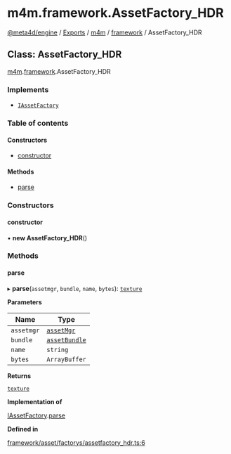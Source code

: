 # m4m.framework.AssetFactory\_HDR

[@meta4d/engine](../) / [Exports](../modules/) / [m4m](../modules/m4m.md) / [framework](../modules/m4m.framework.md) / AssetFactory\_HDR

## Class: AssetFactory\_HDR

[m4m](../modules/m4m.md).[framework](../modules/m4m.framework.md).AssetFactory\_HDR

### Implements

* [`IAssetFactory`](../interfaces/m4m.framework.IAssetFactory.md)

### Table of contents

#### Constructors

* [constructor](m4m.framework.AssetFactory\_HDR.md#constructor)

#### Methods

* [parse](m4m.framework.AssetFactory\_HDR.md#parse)

### Constructors

#### constructor

• **new AssetFactory\_HDR**()

### Methods

#### parse

▸ **parse**(`assetmgr`, `bundle`, `name`, `bytes`): [`texture`](m4m.framework.texture.md)

**Parameters**

| Name       | Type                                          |
| ---------- | --------------------------------------------- |
| `assetmgr` | [`assetMgr`](m4m.framework.assetMgr.md)       |
| `bundle`   | [`assetBundle`](m4m.framework.assetBundle.md) |
| `name`     | `string`                                      |
| `bytes`    | `ArrayBuffer`                                 |

**Returns**

[`texture`](m4m.framework.texture.md)

**Implementation of**

[IAssetFactory](../interfaces/m4m.framework.IAssetFactory.md).[parse](../interfaces/m4m.framework.IAssetFactory.md#parse)

**Defined in**

[framework/asset/factorys/assetfactory\_hdr.ts:6](https://github.com/meta4d-me/meta4d-engine/blob/cf6bfe6/src/framework/asset/factorys/assetfactory\_hdr.ts#L6)
